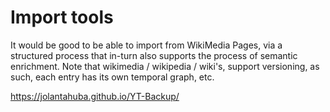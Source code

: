 # Import tools

It would be good to be able to import from WikiMedia Pages, via a structured process that in-turn also supports the process of semantic enrichment.  Note that wikimedia / wikipedia / wiki's, support versioning, as such, each entry has its own temporal graph, etc. 

https://jolantahuba.github.io/YT-Backup/